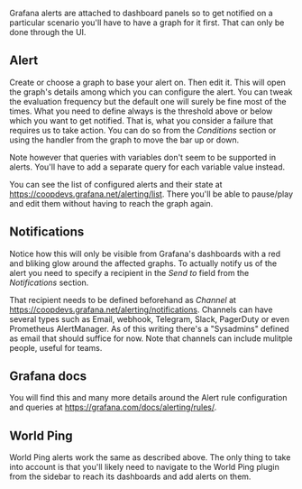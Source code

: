 Grafana alerts are attached to dashboard panels so to get notified on a particular scenario you'll have to have a graph for it first. That can only be done through the UI.

## Alert

Create or choose a graph to base your alert on. Then edit it. This will open the graph's details among which you can configure the alert. You can tweak the evaluation frequency but the default one will surely be fine most of the times. What you need to define always is the threshold above or below which you want to get notified. That is, what you consider a failure that requires us to take action. You can do so from the _Conditions_ section or using the handler from the graph to move the bar up or down.

Note however that queries with variables don't seem to be supported in alerts. You'll have to add a separate query for each variable value instead.

You can see the list of configured alerts and their state at https://coopdevs.grafana.net/alerting/list. There you'll be able to pause/play and edit them without having to reach the graph again.

## Notifications

Notice how this will only be visible from Grafana's dashboards with a red and bliking glow around the affected graphs. To actually notify us of the alert you need to specify a recipient in the _Send to_ field from the _Notifications_ section.

That recipient needs to be defined beforehand as _Channel_ at https://coopdevs.grafana.net/alerting/notifications. Channels can have several types such as Email, webhook, Telegram, Slack, PagerDuty or even Prometheus AlertManager. As of this writing there's a "Sysadmins" defined as email that should suffice for now. Note that channels can include mulitple people, useful for teams.

## Grafana docs

You will find this and many more details around the Alert rule configuration and queries at https://grafana.com/docs/alerting/rules/.

## World Ping

World Ping alerts work the same as described above. The only thing to take into account is that you'll likely need to navigate to the World Ping plugin from the sidebar to reach its dashboards and add alerts on them.
